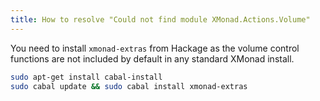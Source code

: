 ```yaml
---
title: How to resolve "Could not find module XMonad.Actions.Volume"
---
```


You need to install `xmonad-extras` from Hackage as the volume control functions are not included by default in any standard XMonad install.

``` bash
sudo apt-get install cabal-install
sudo cabal update && sudo cabal install xmonad-extras
```
